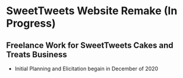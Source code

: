 # SweetTweets Website Remake (In Progress)
## Freelance Work for SweetTweets Cakes and Treats Business

- Initial Planning and Elicitation begain in December of 2020
